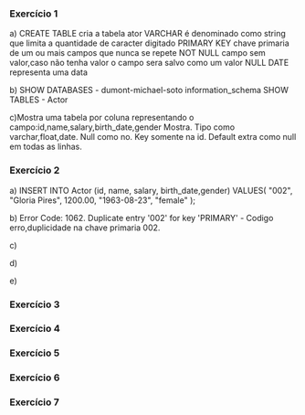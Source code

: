 ### Exercício 1
a) CREATE TABLE cria a tabela ator
 VARCHAR é denominado como string que limita a quantidade de caracter digitado
   PRIMARY KEY chave primaria de um ou mais campos que nunca se repete 
   NOT NULL campo sem valor,caso não tenha valor o campo sera salvo como um valor NULL
   DATE representa uma data

b) SHOW DATABASES - dumont-michael-soto
information_schema
SHOW TABLES - Actor

c)Mostra uma tabela por coluna representando o campo:id,name,salary,birth_date,gender
Mostra.
Tipo como varchar,float,date.
Null como no.
Key somente na id.
Default extra como null em todas as linhas.


### Exercício 2
a) INSERT INTO Actor (id, name, salary, birth_date,gender)
VALUES(
  "002", 
  "Gloria Pires",
 1200.00,
  "1963-08-23", 
  "female"
);

b) Error Code: 1062. Duplicate entry '002' for key 'PRIMARY' - Codigo erro,duplicidade na chave primaria 002.

c)

d)

e)

### Exercício 3

### Exercício 4

### Exercício 5

### Exercício 6

### Exercício 7